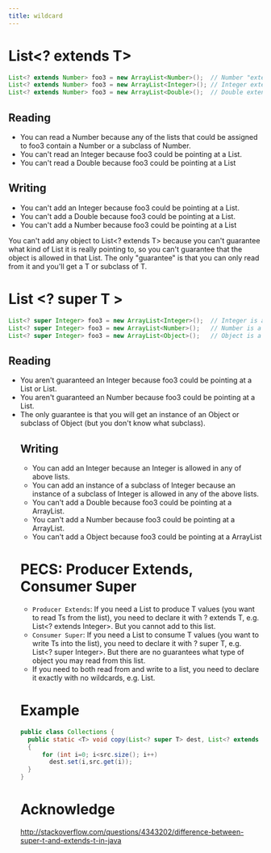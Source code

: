 ```yaml
---
title: wildcard
---
```


List<? extends T>
======================

```java
List<? extends Number> foo3 = new ArrayList<Number>();  // Number "extends" Number (in this context)
List<? extends Number> foo3 = new ArrayList<Integer>(); // Integer extends Number
List<? extends Number> foo3 = new ArrayList<Double>();  // Double extends Number
```

Reading
-------

* You can read a Number because any of the lists that could be assigned to foo3 contain a Number or a subclass of Number.
* You can't read an Integer because foo3 could be pointing at a List<Double>.
* You can't read a Double because foo3 could be pointing at a List<Integer>

Writing
-------

* You can't add an Integer because foo3 could be pointing at a List<Double>.
* You can't add a Double because foo3 could be pointing at a List<Integer>.
* You can't add a Number because foo3 could be pointing at a List<Integer>

You can't add any object to List<? extends T>
because you can't guarantee what kind of List it is really pointing to,
so you can't guarantee that the object is allowed in that List.
The only "guarantee" is that you can only read from it and you'll get a T or subclass of  T.


List <? super T >
=================

```java
List<? super Integer> foo3 = new ArrayList<Integer>();  // Integer is a "superclass" of Integer (in this context)
List<? super Integer> foo3 = new ArrayList<Number>();   // Number is a superclass of Integer
List<? super Integer> foo3 = new ArrayList<Object>();   // Object is a superclass of Integer
```

Reading
-------

* You aren't guaranteed an Integer because foo3 could be pointing at a List<Number> or List<Object>.
* You aren't guaranteed an Number because foo3 could be pointing at a List<Object>.
* The only guarantee is that you will get an instance of an Object or subclass of Object (but you don't know what subclass).

Writing
-------

* You can add an Integer because an Integer is allowed in any of above lists.
* You can add an instance of a subclass of Integer because an instance of a subclass of Integer is allowed in any of the above lists.
* You can't add a Double because foo3 could be pointing at a ArrayList<Integer>.
* You can't add a Number because foo3 could be pointing at a ArrayList<Integer>.
* You can't add a Object because foo3 could be pointing at a ArrayList<Integer>

PECS: Producer Extends, Consumer Super
======================================

* `Producer Extends`:
If you need a List to produce T values (you want to read Ts from the list), you need to declare it with ? extends T, e.g. List<? extends Integer>. But you cannot add to this list.
* `Consumer Super`:
If you need a List to consume T values (you want to write Ts into the list), you need to declare it with ? super T, e.g. List<? super Integer>. But there are no guarantees what type of object you may read from this list.
* If you need to both read from and write to a list, you need to declare it exactly with no wildcards, e.g. List<Integer>.

Example
=======

```java
public class Collections {
  public static <T> void copy(List<? super T> dest, List<? extends T> src)
  {
      for (int i=0; i<src.size(); i++)
        dest.set(i,src.get(i));
  }
}
```

Acknowledge
===========
http://stackoverflow.com/questions/4343202/difference-between-super-t-and-extends-t-in-java
